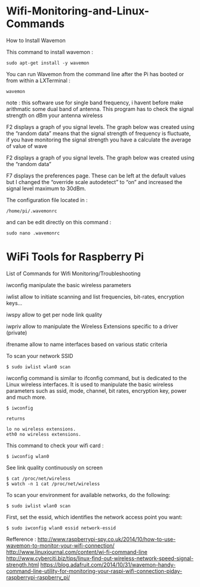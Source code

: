 # Wifi-Monitoring-and-Linux-Commands
How to Install Wavemon

This command to install wavemon :

    sudo apt-get install -y wavemon
    
You can run Wavemon from the command line after the Pi has booted or from within a LXTerminal :

    wavemon
    
note : this software use for single band frequency, i havent before make arithmatic some dual band of antenna. This program has to check the signal strength on dBm your antenna wireless

F2 displays a graph of you signal levels. The graph below was created using the “random data” means that the signal strength of frequency is fluctuate, if you have monitoring the signal strength you have a calculate the average of value of wave

F2 displays a graph of you signal levels. The graph below was created using the “random data” 

F7 displays the preferences page. These can be left at the default values but I changed the “override scale autodetect” to “on” and increased the signal level maximum to 30dBm.

The configuration file located in :

    /home/pi/.wavemonrc
    
and can be edit directly on this command :

    sudo nano .wavemonrc
    
# WiFi Tools for Raspberry Pi

List of Commands for Wifi Monitoring/Troubleshooting

iwconfig manipulate the basic wireless parameters

iwlist allow to initiate scanning and list frequencies, bit-rates, encryption keys...

iwspy allow to get per node link quality

iwpriv allow to manipulate the Wireless Extensions specific to a driver (private)

ifrename allow to name interfaces based on various static criteria

To scan your network SSID

    $ sudo iwlist wlan0 scan
    
iwconfig command is similar to ifconfig command, but is dedicated to the Linux wireless interfaces. It is used to manipulate the basic wireless parameters such as ssid, mode, channel, bit rates, encryption key, power and much more.

    $ iwconfig
    
    returns
    
    lo no wireless extensions.
    eth0 no wireless extensions.
    
This command to check your wifi card :

    $ iwconfig wlan0
    
See link quality continuously on screen

    $ cat /proc/net/wireless
    $ watch -n 1 cat /proc/net/wireless
    
 To scan your environment for available networks, do the following:
 
    $ sudo iwlist wlan0 scan
    
First, set the essid, which identifies the network access point you want:

    $ sudo iwconfig wlan0 essid network-essid
    
Refference : http://www.raspberrypi-spy.co.uk/2014/10/how-to-use-wavemon-to-monitor-your-wifi-connection/
http://www.linuxjournal.com/content/wi-fi-command-line
http://www.cyberciti.biz/tips/linux-find-out-wireless-network-speed-signal-strength.html
https://blog.adafruit.com/2014/10/31/wavemon-handy-command-line-utility-for-monitoring-your-raspi-wifi-connection-piday-raspberrypi-raspberry_pi/
